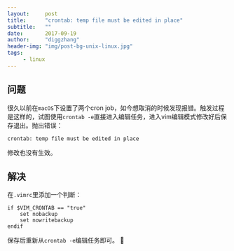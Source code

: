 ```yaml
---
layout:     post
title:      "crontab: temp file must be edited in place"
subtitle:   ""
date:       2017-09-19
author:     "diggzhang"
header-img: "img/post-bg-unix-linux.jpg"
tags:
     - linux
---
```



## 问题

很久以前在`macOS`下设置了两个cron job，如今想取消的时候发现报错。触发过程是这样的，试图使用`crontab -e`直接进入编辑任务，进入vim编辑模式修改好后保存退出。抛出错误：

`crontab: temp file must be edited in place`

修改也没有生效。


## 解决

在`.vimrc`里添加一个判断：

```shell
if $VIM_CRONTAB == "true"
    set nobackup
    set nowritebackup
endif
```

保存后重新从`crontab -e`编辑任务即可。

